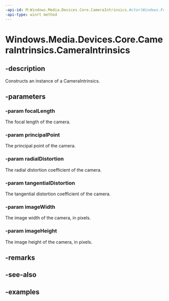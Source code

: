 ```yaml
---
-api-id: M:Windows.Media.Devices.Core.CameraIntrinsics.#ctor(Windows.Foundation.Numerics.Vector2,Windows.Foundation.Numerics.Vector2,Windows.Foundation.Numerics.Vector3,Windows.Foundation.Numerics.Vector2,System.UInt32,System.UInt32)
-api-type: winrt method
---
```


<!-- Method syntax.
public CameraIntrinsics.CameraIntrinsics(Vector2 focalLength, Vector2 principalPoint, Vector3 radialDistortion, Vector2 tangentialDistortion, UInt32 imageWidth, UInt32 imageHeight)
-->

# Windows.Media.Devices.Core.CameraIntrinsics.CameraIntrinsics

## -description

Constructs an instance of a CameraIntrinsics.

## -parameters
### -param focalLength
The focal length of the camera.

### -param principalPoint
The principal point of the camera.

### -param radialDistortion
The radial distortion coefficient of the camera.

### -param tangentialDistortion
The tangential distortion coefficient of the camera.

### -param imageWidth
The image width of the camera, in pixels.

### -param imageHeight
The image height of the camera, in pixels.

## -remarks

## -see-also

## -examples


